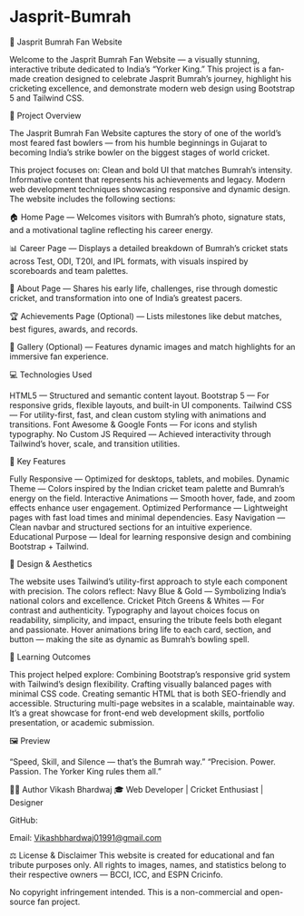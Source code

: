 # Jasprit-Bumrah

🎯 Jasprit Bumrah Fan Website


Welcome to the Jasprit Bumrah Fan Website — a visually stunning, interactive tribute dedicated to India’s “Yorker King.”
This project is a fan-made creation designed to celebrate Jasprit Bumrah’s journey, highlight his cricketing excellence, and demonstrate modern web design using Bootstrap 5 and Tailwind CSS.



🏏 Project Overview


The Jasprit Bumrah Fan Website captures the story of one of the world’s most feared fast bowlers — from his humble beginnings in Gujarat to becoming India’s strike bowler on the biggest stages of world cricket.

This project focuses on:
Clean and bold UI that matches Bumrah’s intensity.
Informative content that represents his achievements and legacy.
Modern web development techniques showcasing responsive and dynamic design.
The website includes the following sections:

🏠 Home Page — Welcomes visitors with Bumrah’s photo, signature stats, and a motivational tagline reflecting his career energy.

📊 Career Page — Displays a detailed breakdown of Bumrah’s cricket stats across Test, ODI, T20I, and IPL formats, with visuals inspired by scoreboards and team palettes.

👤 About Page — Shares his early life, challenges, rise through domestic cricket, and transformation into one of India’s greatest pacers.

🏆 Achievements Page (Optional) — Lists milestones like debut matches, best figures, awards, and records.

📸 Gallery (Optional) — Features dynamic images and match highlights for an immersive fan experience.

💻 Technologies Used


HTML5 — Structured and semantic content layout.
Bootstrap 5 — For responsive grids, flexible layouts, and built-in UI components.
Tailwind CSS — For utility-first, fast, and clean custom styling with animations and transitions.
Font Awesome & Google Fonts — For icons and stylish typography.
No Custom JS Required — Achieved interactivity through Tailwind’s hover, scale, and transition utilities.

🌟 Key Features


Fully Responsive — Optimized for desktops, tablets, and mobiles.
Dynamic Theme — Colors inspired by the Indian cricket team palette and Bumrah’s energy on the field.
Interactive Animations — Smooth hover, fade, and zoom effects enhance user engagement.
Optimized Performance — Lightweight pages with fast load times and minimal dependencies.
Easy Navigation — Clean navbar and structured sections for an intuitive experience.
Educational Purpose — Ideal for learning responsive design and combining Bootstrap + Tailwind.

🎨 Design & Aesthetics


The website uses Tailwind’s utility-first approach to style each component with precision. The colors reflect:
Navy Blue & Gold — Symbolizing India’s national colors and excellence.
Cricket Pitch Greens & Whites — For contrast and authenticity.
Typography and layout choices focus on readability, simplicity, and impact, ensuring the tribute feels both elegant and passionate.
Hover animations bring life to each card, section, and button — making the site as dynamic as Bumrah’s bowling spell.

🧠 Learning Outcomes


This project helped explore:
Combining Bootstrap’s responsive grid system with Tailwind’s design flexibility.
Crafting visually balanced pages with minimal CSS code.
Creating semantic HTML that is both SEO-friendly and accessible.
Structuring multi-page websites in a scalable, maintainable way.
It’s a great showcase for front-end web development skills, portfolio presentation, or academic submission.

🖼️ Preview


“Speed, Skill, and Silence — that’s the Bumrah way.”
“Precision. Power. Passion. The Yorker King rules them all.”

👨‍💻 Author
Vikash Bhardwaj
🎓 Web Developer | Cricket Enthusiast | Designer

GitHub: 

Email: Vikashbhardwaj01991@gmail.com


⚖️ License & Disclaimer
This website is created for educational and fan tribute purposes only.
All rights to images, names, and statistics belong to their respective owners — BCCI, ICC, and ESPN Cricinfo.

No copyright infringement intended.
This is a non-commercial and open-source fan project.
